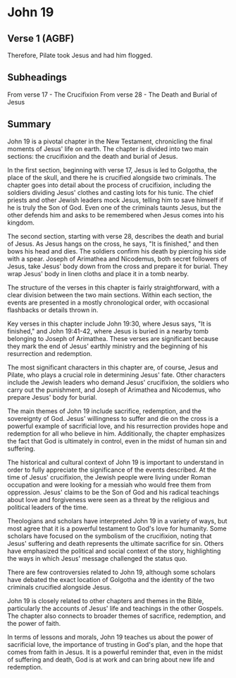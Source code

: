# John 19

## Verse 1 (AGBF)

Therefore, Pilate took Jesus and had him flogged.

## Subheadings

From verse 17 - The Crucifixion
From verse 28 - The Death and Burial of Jesus

## Summary

John 19 is a pivotal chapter in the New Testament, chronicling the final moments of Jesus' life on earth. The chapter is divided into two main sections: the crucifixion and the death and burial of Jesus.

In the first section, beginning with verse 17, Jesus is led to Golgotha, the place of the skull, and there he is crucified alongside two criminals. The chapter goes into detail about the process of crucifixion, including the soldiers dividing Jesus' clothes and casting lots for his tunic. The chief priests and other Jewish leaders mock Jesus, telling him to save himself if he is truly the Son of God. Even one of the criminals taunts Jesus, but the other defends him and asks to be remembered when Jesus comes into his kingdom.

The second section, starting with verse 28, describes the death and burial of Jesus. As Jesus hangs on the cross, he says, "It is finished," and then bows his head and dies. The soldiers confirm his death by piercing his side with a spear. Joseph of Arimathea and Nicodemus, both secret followers of Jesus, take Jesus' body down from the cross and prepare it for burial. They wrap Jesus' body in linen cloths and place it in a tomb nearby.

The structure of the verses in this chapter is fairly straightforward, with a clear division between the two main sections. Within each section, the events are presented in a mostly chronological order, with occasional flashbacks or details thrown in. 

Key verses in this chapter include John 19:30, where Jesus says, "It is finished," and John 19:41-42, where Jesus is buried in a nearby tomb belonging to Joseph of Arimathea. These verses are significant because they mark the end of Jesus' earthly ministry and the beginning of his resurrection and redemption.

The most significant characters in this chapter are, of course, Jesus and Pilate, who plays a crucial role in determining Jesus' fate. Other characters include the Jewish leaders who demand Jesus' crucifixion, the soldiers who carry out the punishment, and Joseph of Arimathea and Nicodemus, who prepare Jesus' body for burial.

The main themes of John 19 include sacrifice, redemption, and the sovereignty of God. Jesus' willingness to suffer and die on the cross is a powerful example of sacrificial love, and his resurrection provides hope and redemption for all who believe in him. Additionally, the chapter emphasizes the fact that God is ultimately in control, even in the midst of human sin and suffering.

The historical and cultural context of John 19 is important to understand in order to fully appreciate the significance of the events described. At the time of Jesus' crucifixion, the Jewish people were living under Roman occupation and were looking for a messiah who would free them from oppression. Jesus' claims to be the Son of God and his radical teachings about love and forgiveness were seen as a threat by the religious and political leaders of the time.

Theologians and scholars have interpreted John 19 in a variety of ways, but most agree that it is a powerful testament to God's love for humanity. Some scholars have focused on the symbolism of the crucifixion, noting that Jesus' suffering and death represents the ultimate sacrifice for sin. Others have emphasized the political and social context of the story, highlighting the ways in which Jesus' message challenged the status quo.

There are few controversies related to John 19, although some scholars have debated the exact location of Golgotha and the identity of the two criminals crucified alongside Jesus.

John 19 is closely related to other chapters and themes in the Bible, particularly the accounts of Jesus' life and teachings in the other Gospels. The chapter also connects to broader themes of sacrifice, redemption, and the power of faith.

In terms of lessons and morals, John 19 teaches us about the power of sacrificial love, the importance of trusting in God's plan, and the hope that comes from faith in Jesus. It is a powerful reminder that, even in the midst of suffering and death, God is at work and can bring about new life and redemption.